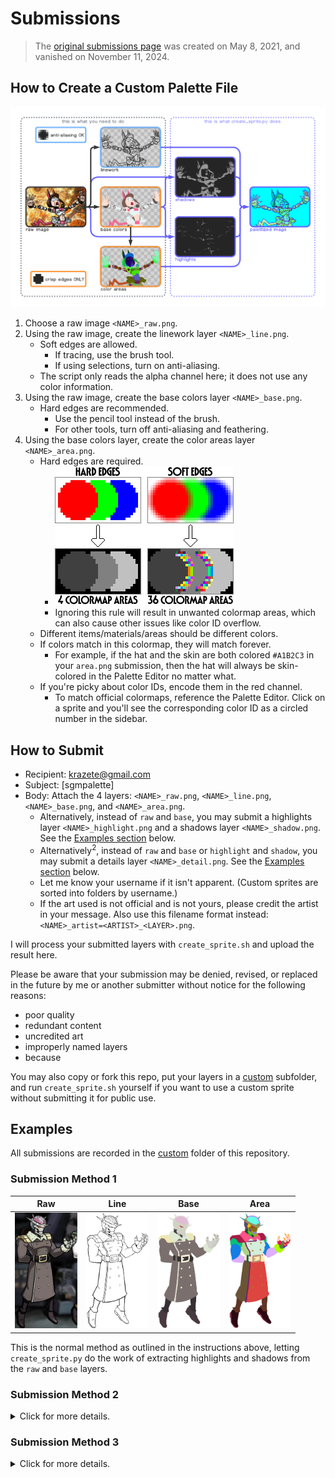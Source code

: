 # Submissions

> The [original submissions page](https://forum.skullgirlsmobile.com/threads/17533) was created on May 8, 2021, and vanished on November 11, 2024.

## How to Create a Custom Palette File

![Palette File Pipeline](sample/create_sprite.png)

1. Choose a raw image `<NAME>_raw.png`.
2. Using the raw image, create the linework layer `<NAME>_line.png`.
   - Soft edges are allowed.
     - If tracing, use the brush tool.
     - If using selections, turn on anti-aliasing.
   - The script only reads the alpha channel here; it does not use any color information.
3. Using the raw image, create the base colors layer `<NAME>_base.png`.
   - Hard edges are recommended.
     - Use the pencil tool instead of the brush.
     - For other tools, turn off anti-aliasing and feathering.
4. Using the base colors layer, create the color areas layer `<NAME>_area.png`.
   - Hard edges are required.
     - ![Edge Example](sample/edges.png)
     - Ignoring this rule will result in unwanted colormap areas, which can also cause other issues like color ID overflow.
   - Different items/materials/areas should be different colors.
   - If colors match in this colormap, they will match forever.
     - For example, if the hat and the skin are both colored `#A1B2C3` in your `area.png` submission, then the hat will always be skin-colored in the Palette Editor no matter what.
   - If you're picky about color IDs, encode them in the red channel.
     - To match official colormaps, reference the Palette Editor. Click on a sprite and you'll see the corresponding color ID as a circled number in the sidebar.

## How to Submit

- Recipient: [krazete@gmail.com](mailto:krazete@gmail.com?subject=%5Bsgmpalette%5D)
- Subject: [sgmpalette]
- Body: Attach the 4 layers: `<NAME>_raw.png`, `<NAME>_line.png`, `<NAME>_base.png`, and `<NAME>_area.png`.
  - Alternatively, instead of `raw` and `base`, you may submit a highlights layer `<NAME>_highlight.png` and a shadows layer `<NAME>_shadow.png`. See the [Examples section](#submission-method-2) below.
  - Alternatively<sup>2</sup>, instead of `raw` and `base` or `highlight` and `shadow`, you may submit a details layer `<NAME>_detail.png`. See the [Examples section](#submission-method-3) below.
  - Let me know your username if it isn't apparent. (Custom sprites are sorted into folders by username.)
  - If the art used is not official and is not yours, please credit the artist in your message. Also use this filename format instead: `<NAME>_artist=<ARTIST>_<LAYER>.png`.

I will process your submitted layers with `create_sprite.sh` and upload the result here.

Please be aware that your submission may be denied, revised, or replaced in the future by me or another submitter without notice for the following reasons:
- poor quality
- redundant content
- uncredited art
- improperly named layers
- because

You may also copy or fork this repo, put your layers in a [custom](custom) subfolder, and run `create_sprite.sh` yourself if you want to use a custom sprite without submitting it for public use.

## Examples

All submissions are recorded in the [custom](custom) folder of this repository.

### Submission Method 1

|Raw|Line|Base|Area|
|-|-|-|-|
|<img src="custom/yixtu_qu/BrainDrain_Raw.png" width="100" alt="Raw Layer">|<img src="custom/yixtu_qu/Braindrain_Line.png" width="100" alt="Line Layer">|<img src="custom/yixtu_qu/Braindrain_Base.png" width="100" alt="Base Layer">|<img src="custom/yixtu_qu/Braindrain_Area.png" width="100" alt="Area Layer">|

This is the normal method as outlined in the instructions above, letting `create_sprite.py` do the work of extracting highlights and shadows from the `raw` and `base` layers.

### Submission Method 2

<details>
<summary>Click for more details.</summary>

|Highlight|Shadow|Line|Area|
|-|-|-|-|
|<img src="custom/gushen/Annie_redo_highlight.png" width="100" alt="Highlight Layer">|<img src="custom/gushen/Annie_redo_shadow.png" width="100" alt="Shadow Layer">|<img src="custom/gushen/Annie_redo_line.png" width="100" alt="Line Layer">|<img src="custom/gushen/Annie_redo_area.png" width="100" alt="Area Layer">|

> This example in particular takes the extra step of encoding the official colormap into the area layer.  
> This isn't necessary; the area layer can be as colorful as the other submission methods if desired.

Here, the `highlight` and `shadow` layers are created by subtracting the `base` layer from the `raw` layer and vice versa respectively.  
Brightness and contrast can then be adjusted as desired to create more pronounced details in the resulting sprite.
</details>

### Submission Method 3

<details>
<summary>Click for more details.</summary>

|Detail|Line|Area|
|-|-|-|
|<img src="custom/lyu_mawo/Mechvalentine_detail.png" width="100" alt="Detail Layer">|<img src="custom/lyu_mawo/Mechvalentine_line.png" width="100" alt="Line Layer">|<img src="custom/lyu_mawo/Mechvalentine_area.png" width="100" alt="Area Layer">|

This method is recommended when creating shadows and highlights from scratch (rather than differencing `raw` and `base` layers).  
If submitting this way, you must use a base gray of `#CCCCCC` or `RGB(204, 204, 240)`.

This method is also useful for sprites with luminous parts since translucency is treated differently.

> E.g. Parasoul's tears, Fukua's orbs, Robo-Fortune's beams, explosions, fire, etc.

Luminous areas have a floor of `#646464` or `RGB(100, 100, 100)`. Anything darker than this will be completely transparent.

The detail layer of Parasoul's official Napalm Trigger sprite demonstrates both the base gray and the luminous floor:

|Palettized Sprite|Red Channel|Green Channel|Blue Channel|
|-|-|-|-|
|<img src="sprite/Parasoul_SM9_NapalmTrigger.png" width="100" alt="Palettized Sprite">|<img src="sample/Parasoul_SM9_NapalmTrigger_Red.png" width="100" alt="Red Channel">|<img src="sample/Parasoul_SM9_NapalmTrigger_Green.png" width="100" alt="Green Channel">|<img src="sample/Parasoul_SM9_NapalmTrigger_Blue.png" width="100" alt="Blue Channel">|
|(ignore this)|(ignore this)|(ignore this)|This is the `detail` layer.|
</details>
